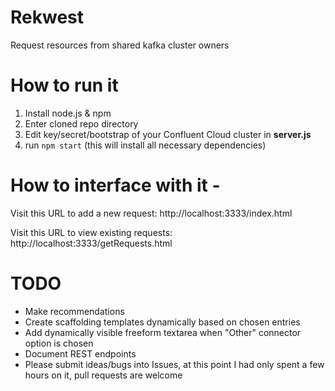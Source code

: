 # Rekwest
Request resources from shared kafka cluster owners

# How to run it 
1. Install node.js & npm
2. Enter cloned repo directory
3. Edit key/secret/bootstrap of your Confluent Cloud cluster in **server.js**
4. run `npm start` (this will install all necessary dependencies)

# How to interface with it - 
Visit this URL to add a new request: http://localhost:3333/index.html

Visit this URL to view existing requests: http://localhost:3333/getRequests.html

# TODO

- Make recommendations
- Create scaffolding templates dynamically based on chosen entries
- Add dynamically visible freeform textarea when "Other" connector option is chosen
- Document REST endpoints
- Please submit ideas/bugs into Issues, at this point I had only spent a few hours on it, pull requests are welcome
